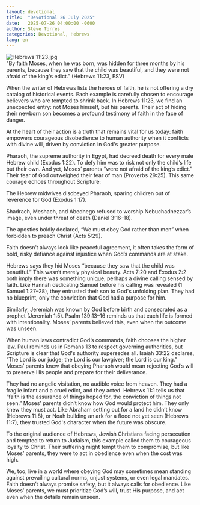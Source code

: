 ```yaml
---
layout: devotional
title:  "Devotional 26 July 2025"
date:   2025-07-26 04:00:00 -0600
author: Steve Torres
categories: Devotional, Hebrews
lang: en
---
```

<img src="https://sitemedia.esteeb.com/file/esteebcomsitemedia/devotional_images/Hebrews/Heb-11_23.jpg?raw=true" alt="Hebrews 11:23.jpg" style="max-width: 100%; height: auto;">

<div class="scripture">
  "By faith Moses, when he was born, was hidden for three months by his parents, because they saw that the child was beautiful, and they were not afraid of the king's edict.” (Hebrews 11:23, ESV)
</div>

When the writer of Hebrews lists the heroes of faith, he is not offering a dry catalog of historical events. Each example is carefully chosen to encourage believers who are tempted to shrink back. In Hebrews 11:23, we find an unexpected entry: not Moses himself, but his parents. Their act of hiding their newborn son becomes a profound testimony of faith in the face of danger.

At the heart of their action is a truth that remains vital for us today: faith empowers courageous disobedience to human authority when it conflicts with divine will, driven by conviction in God's greater purpose.

Pharaoh, the supreme authority in Egypt, had decreed death for every male Hebrew child (Exodus 1:22). To defy him was to risk not only the child’s life but their own. And yet, Moses’ parents “were not afraid of the king’s edict.” Their fear of God outweighed their fear of man (Proverbs 29:25). This same courage echoes throughout Scripture:

The Hebrew midwives disobeyed Pharaoh, sparing children out of reverence for God (Exodus 1:17).

Shadrach, Meshach, and Abednego refused to worship Nebuchadnezzar’s image, even under threat of death (Daniel 3:16–18).

The apostles boldly declared, “We must obey God rather than men” when forbidden to preach Christ (Acts 5:29).

Faith doesn’t always look like peaceful agreement, it often takes the form of bold, risky defiance against injustice when God’s commands are at stake.

Hebrews says they hid Moses “because they saw that the child was beautiful.” This wasn’t merely physical beauty. Acts 7:20 and Exodus 2:2 both imply there was something unique, perhaps a divine calling sensed by faith. Like Hannah dedicating Samuel before his calling was revealed (1 Samuel 1:27–28), they entrusted their son to God's unfolding plan. They had no blueprint, only the conviction that God had a purpose for him.

Similarly, Jeremiah was known by God before birth and consecrated as a prophet (Jeremiah 1:5). Psalm 139:13–16 reminds us that each life is formed with intentionality. Moses’ parents believed this, even when the outcome was unseen.

When human laws contradict God’s commands, faith chooses the higher law. Paul reminds us in Romans 13 to respect governing authorities, but Scripture is clear that God's authority supersedes all. Isaiah 33:22 declares, “The Lord is our judge; the Lord is our lawgiver; the Lord is our king.” Moses’ parents knew that obeying Pharaoh would mean rejecting God’s will to preserve His people and prepare for their deliverance.

They had no angelic visitation, no audible voice from heaven. They had a fragile infant and a cruel edict, and they acted. Hebrews 11:1 tells us that “faith is the assurance of things hoped for, the conviction of things not seen.” Moses’ parents didn’t know how God would protect him. They only knew they must act. Like Abraham setting out for a land he didn’t know (Hebrews 11:8), or Noah building an ark for a flood not yet seen (Hebrews 11:7), they trusted God's character when the future was obscure.

To the original audience of Hebrews, Jewish Christians facing persecution and tempted to return to Judaism, this example called them to courageous loyalty to Christ. Their suffering might tempt them to compromise, but like Moses’ parents, they were to act in obedience even when the cost was high.

We, too, live in a world where obeying God may sometimes mean standing against prevailing cultural norms, unjust systems, or even legal mandates. Faith doesn’t always promise safety, but it always calls for obedience. Like Moses’ parents, we must prioritize God’s will, trust His purpose, and act even when the details remain unseen.
